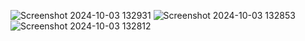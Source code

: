 ![Screenshot 2024-10-03 132931](https://github.com/user-attachments/assets/29caa5f7-2adb-44d5-a4a4-dc6fa5ef0f6c)
![Screenshot 2024-10-03 132853](https://github.com/user-attachments/assets/80abbeae-e16b-4e04-abf7-0cd969bd7102)
![Screenshot 2024-10-03 132812](https://github.com/user-attachments/assets/9fa8ae6f-9ba5-4bf2-9dfc-b428a5c64246)
